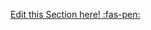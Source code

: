 <!-- DO NOT DELETE THIS LINK --> 
[Edit this Section here! :fas-pen:](https://github.com/nus-cs2030/1920-s2/edit/master/contents/textbook/lecture10/correctnessParallelStreams/definition.md)
<!-- DO NOT DELETE THIS LINK --> 